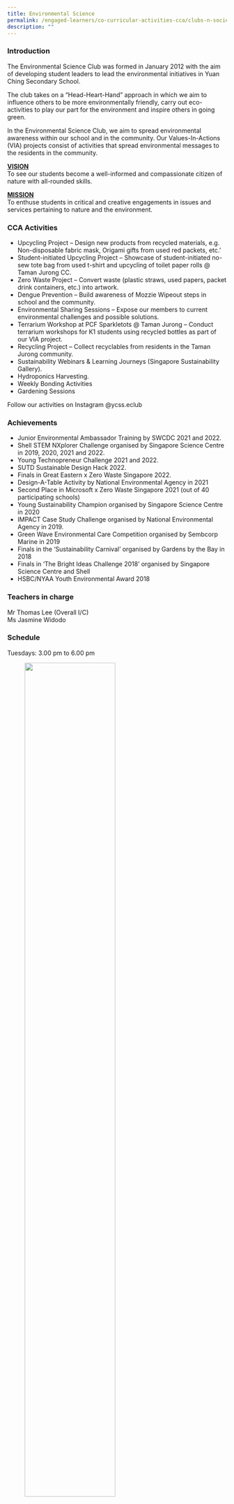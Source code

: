 ```yaml
---
title: Environmental Science
permalink: /engaged-learners/co-curricular-activities-cca/clubs-n-societies/environmental-science/
description: ""
---
```

### Introduction

The Environmental Science Club was formed in January 2012 with the aim of developing student leaders to lead the environmental initiatives in Yuan Ching Secondary School.  

The club takes on a “Head-Heart-Hand” approach in which we aim to influence others to be more environmentally friendly, carry out eco-activities to play our part for the environment and inspire others in going green.

In the Environmental Science Club, we aim to spread environmental awareness within our school and in the community. Our Values-In-Actions (VIA) projects consist of activities that spread environmental messages to the residents in the community.

<u><Strong> VISION </strong></u><br>
To see our students become a well-informed and compassionate citizen of nature with all-rounded skills.  

<u><strong> MISSION </strong></u><br>
To enthuse students in critical and creative engagements in issues and services pertaining to nature and the environment.

### CCA Activities

*   Upcycling Project – Design new products from recycled materials, e.g. Non-disposable fabric mask, Origami gifts from used red packets, etc.’
*   Student-initiated Upcycling Project – Showcase of student-initiated no-sew tote bag from used t-shirt and upcycling of toilet paper rolls @ Taman Jurong CC.
*   Zero Waste Project – Convert waste (plastic straws, used papers, packet drink containers, etc.) into artwork.
*   Dengue Prevention – Build awareness of Mozzie Wipeout steps in school and the community.
*   Environmental Sharing Sessions – Expose our members to current environmental challenges and possible solutions.
*   Terrarium Workshop at PCF Sparkletots @ Taman Jurong – Conduct terrarium workshops for K1 students using recycled bottles as part of our VIA project.
*   Recycling Project – Collect recyclables from residents in the Taman Jurong community.
*   Sustainability Webinars & Learning Journeys (Singapore Sustainability Gallery).
*   Hydroponics Harvesting.
*   Weekly Bonding Activities
*   Gardening Sessions

Follow our activities on Instagram @ycss.eclub

### Achievements

*   Junior Environmental Ambassador Training by SWCDC 2021 and 2022.
*   Shell STEM NXplorer Challenge organised by Singapore Science Centre in 2019, 2020, 2021 and 2022. 
*   Young Technopreneur Challenge 2021 and 2022.
*   SUTD Sustainable Design Hack 2022.
*   Finals in Great Eastern x Zero Waste Singapore 2022.
*   Design-A-Table Activity by National Environmental Agency in 2021
*   Second Place in Microsoft x Zero Waste Singapore 2021 (out of 40 participating schools)
*   Young Sustainability Champion organised by Singapore Science Centre in 2020
*   IMPACT Case Study Challenge organised by National Environmental Agency in 2019.
*   Green Wave Environmental Care Competition organised by Sembcorp Marine in 2019
*   Finals in the ‘Sustainability Carnival’ organised by Gardens by the Bay in 2018
*   Finals in ‘The Bright Ideas Challenge 2018’ organised by Singapore Science Centre and Shell
*   HSBC/NYAA Youth Environmental Award 2018

### Teachers in charge

Mr Thomas Lee (Overall I/C) <br>
Ms Jasmine Widodo

### Schedule

Tuesdays: 3.00 pm to 6.00 pm

<figure>
<img src="/images/Esclub.jpg" 
    style="width:70%">
<figcaption> [ESClub] Dengue Prevention Outreach to Taman Jurong residents </figcaption>
</figure>

<figure>
<img src="/images/Environmental%20Science-1.jpg" 
    style="width:70%">
<figcaption> [ESClub] Presenting environmental issues to fellow club members during our weekly Environmental Sharing Sessions. </figcaption>
</figure>

<figure>
<img src="/images/Environmental%20Science-2.jpg" 
    style="width:70%">
<figcaption> [ESClub] Upcycling used red-packets into origami as part of Chinese New Year Celebration. </figcaption>
</figure>

<figure>
<img src="/images/Guiding%20fellow%20environmental%20advocates%20in%20growing%20microgreens%20to%20promote%20food%20sustainability.png">
<figcaption> [ESClub] Guiding fellow environmental advocates in growing microgreens to promote food sustainability </figcaption>
</figure>

<figure>
<img src="/images/Environmental%20Science-3.jpg">

<figcaption>[ESClub] Working hand in hand to care for the plants in our school gardens. </figcaption>
</figure>

<figure>
<img src="/images/hydroponics%20system.png" 
    style="width:70%">
<figcaption> [ESClub] Working hand in hand to care for the plants in our hydroponics system </figcaption>
</figure>

<figure>
<img src="/images/Environmental%20Science-4.jpg">
<figcaption> [ESClub] Discussing the NEXUS problem during one of the workshop sessions in the Shell NXPlorers competition. </figcaption>
</figure>

<figure>
<img src="/images/Environmental%20Science-5.jpg">
<figcaption> [ESClub] Converting waste materials, including plastic straws, used papers, and packet drink containers into Zero Waste artwork. </figcaption>
</figure>

<figure>
<img src="/images/Environmental%20Science.jpg">
<figcaption> [ESClub] Strengthening the relationship among club members during our weekly bonding sessions.</figcaption>
</figure>
